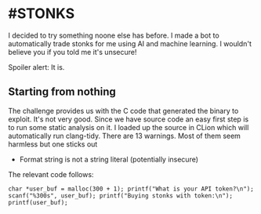 # #STONKS


I decided to try something noone else has before. I made a bot to automatically trade stonks for me using AI and machine learning. I wouldn't believe you if you told me it's unsecure!

Spoiler alert: It is.

## Starting from nothing

The challenge provides us with the C code that generated the binary to exploit.  It's not very good.  Since we have source code an easy first step is to run some static analysis on it.  I loaded up the source in CLion which will automatically run clang-tidy.  There are 13 warnings.  Most of them seem harmless but one sticks out

- Format string is not a string literal (potentially insecure)

The relevant code follows: 

`char *user_buf = malloc(300 + 1);
printf("What is your API token?\n");
scanf("%300s", user_buf);
printf("Buying stonks with token:\n");
printf(user_buf);`